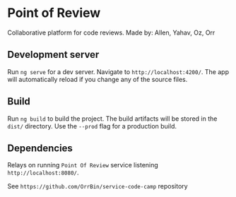 # Point of Review

Collaborative platform for code reviews.
Made by: Allen, Yahav, Oz, Orr

## Development server

Run `ng serve` for a dev server. Navigate to `http://localhost:4200/`. The app will automatically reload if you change any of the source files.

## Build

Run `ng build` to build the project. The build artifacts will be stored in the `dist/` directory. Use the `--prod` flag for a production build.

## Dependencies

Relays on running `Point Of Review` service listening `http://localhost:8080/`.

See `https://github.com/OrrBin/service-code-camp` repository